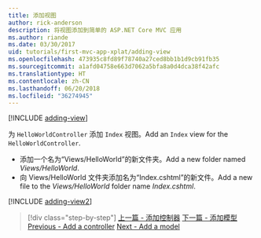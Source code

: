 ```yaml
---
title: 添加视图
author: rick-anderson
description: 将视图添加到简单的 ASP.NET Core MVC 应用
ms.author: riande
ms.date: 03/30/2017
uid: tutorials/first-mvc-app-xplat/adding-view
ms.openlocfilehash: 473935c8fd89f78740a27ced8bb1b1d9cb91fb35
ms.sourcegitcommit: a1afd04758e663d7062a5bfa8a0d4dca38f42afc
ms.translationtype: HT
ms.contentlocale: zh-CN
ms.lasthandoff: 06/20/2018
ms.locfileid: "36274945"
---
```

[!INCLUDE [adding-view](../../includes/mvc-intro/adding_view1.md)]

<span data-ttu-id="f0fa7-103">为 `HelloWorldController` 添加 `Index` 视图。</span><span class="sxs-lookup"><span data-stu-id="f0fa7-103">Add an `Index` view for the `HelloWorldController`.</span></span>

* <span data-ttu-id="f0fa7-104">添加一个名为“Views/HelloWorld”的新文件夹。</span><span class="sxs-lookup"><span data-stu-id="f0fa7-104">Add a new folder named *Views/HelloWorld*.</span></span>
* <span data-ttu-id="f0fa7-105">向 Views/HelloWorld 文件夹添加名为“Index.cshtml”的新文件。</span><span class="sxs-lookup"><span data-stu-id="f0fa7-105">Add a new file to the *Views/HelloWorld* folder name *Index.cshtml*.</span></span>

[!INCLUDE [adding-view2](../../includes/mvc-intro/adding_view2.md)]

> [!div class="step-by-step"]
> <span data-ttu-id="f0fa7-106">[上一篇 - 添加控制器](adding-controller.md)
> [下一篇 - 添加模型](adding-model.md)</span><span class="sxs-lookup"><span data-stu-id="f0fa7-106">[Previous - Add a controller](adding-controller.md)
[Next - Add a model](adding-model.md)</span></span>
